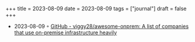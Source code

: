 +++
title = 2023-08-09
date = 2023-08-09
tags = ["journal"]
draft = false
+++

-   2023-08-09 ◦ [GitHub - viggy28/awesome-onprem: A list of companies that use on-premise infrastructure heavily](https://github.com/viggy28/awesome-onprem)
